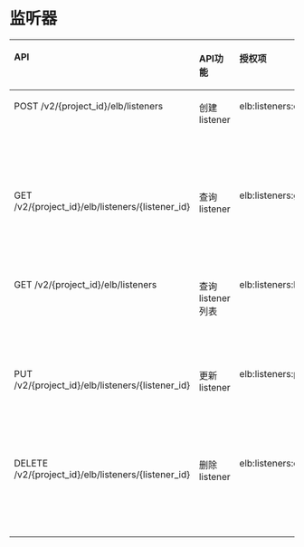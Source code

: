 # 监听器<a name="zh-cn_topic_0142009632"></a>

<a name="table11641424102116"></a>
<table><thead align="left"><tr id="row47258245212"><th class="cellrowborder" valign="top" width="34.34343434343434%" id="mcps1.1.5.1.1"><p id="p1272532412219"><a name="p1272532412219"></a><a name="p1272532412219"></a>API</p>
</th>
<th class="cellrowborder" valign="top" width="15.151515151515152%" id="mcps1.1.5.1.2"><p id="p197253242216"><a name="p197253242216"></a><a name="p197253242216"></a>API功能</p>
</th>
<th class="cellrowborder" valign="top" width="22.222222222222225%" id="mcps1.1.5.1.3"><p id="p10725182412215"><a name="p10725182412215"></a><a name="p10725182412215"></a>授权项</p>
</th>
<th class="cellrowborder" valign="top" width="28.28282828282828%" id="mcps1.1.5.1.4"><p id="p18725824112110"><a name="p18725824112110"></a><a name="p18725824112110"></a>授权项作用域</p>
</th>
</tr>
</thead>
<tbody><tr id="row17253247214"><td class="cellrowborder" valign="top" width="34.34343434343434%" headers="mcps1.1.5.1.1 "><p id="p672522418211"><a name="p672522418211"></a><a name="p672522418211"></a>POST /v2/{project_id}/elb/listeners</p>
</td>
<td class="cellrowborder" valign="top" width="15.151515151515152%" headers="mcps1.1.5.1.2 "><p id="p127251424172115"><a name="p127251424172115"></a><a name="p127251424172115"></a>创建listener</p>
</td>
<td class="cellrowborder" valign="top" width="22.222222222222225%" headers="mcps1.1.5.1.3 "><p id="p1872572410212"><a name="p1872572410212"></a><a name="p1872572410212"></a>elb:listeners:create</p>
</td>
<td class="cellrowborder" valign="top" width="28.28282828282828%" headers="mcps1.1.5.1.4 "><p id="p11725112414216"><a name="p11725112414216"></a><a name="p11725112414216"></a>支持：项目（Project）、企业项目（Enterprise Project）</p>
</td>
</tr>
<tr id="row16725524132111"><td class="cellrowborder" valign="top" width="34.34343434343434%" headers="mcps1.1.5.1.1 "><p id="p18725182412218"><a name="p18725182412218"></a><a name="p18725182412218"></a>GET /v2/{project_id}/elb/listeners/{listener_id}</p>
</td>
<td class="cellrowborder" valign="top" width="15.151515151515152%" headers="mcps1.1.5.1.2 "><p id="p672572418212"><a name="p672572418212"></a><a name="p672572418212"></a>查询listener</p>
</td>
<td class="cellrowborder" valign="top" width="22.222222222222225%" headers="mcps1.1.5.1.3 "><p id="p9725102411217"><a name="p9725102411217"></a><a name="p9725102411217"></a>elb:listeners:get</p>
</td>
<td class="cellrowborder" valign="top" width="28.28282828282828%" headers="mcps1.1.5.1.4 "><p id="p157251224182116"><a name="p157251224182116"></a><a name="p157251224182116"></a>支持：项目（Project）、企业项目（Enterprise Project）</p>
</td>
</tr>
<tr id="row16725724112113"><td class="cellrowborder" valign="top" width="34.34343434343434%" headers="mcps1.1.5.1.1 "><p id="p8725112416217"><a name="p8725112416217"></a><a name="p8725112416217"></a>GET /v2/{project_id}/elb/listeners</p>
</td>
<td class="cellrowborder" valign="top" width="15.151515151515152%" headers="mcps1.1.5.1.2 "><p id="p9725024182112"><a name="p9725024182112"></a><a name="p9725024182112"></a>查询listener列表</p>
</td>
<td class="cellrowborder" valign="top" width="22.222222222222225%" headers="mcps1.1.5.1.3 "><p id="p3725112412219"><a name="p3725112412219"></a><a name="p3725112412219"></a>elb:listeners:list</p>
</td>
<td class="cellrowborder" valign="top" width="28.28282828282828%" headers="mcps1.1.5.1.4 "><p id="p07251824152118"><a name="p07251824152118"></a><a name="p07251824152118"></a>支持：项目（Project）、企业项目（Enterprise Project）</p>
</td>
</tr>
<tr id="row1725132411216"><td class="cellrowborder" valign="top" width="34.34343434343434%" headers="mcps1.1.5.1.1 "><p id="p77256243218"><a name="p77256243218"></a><a name="p77256243218"></a>PUT /v2/{project_id}/elb/listeners/{listener_id}</p>
</td>
<td class="cellrowborder" valign="top" width="15.151515151515152%" headers="mcps1.1.5.1.2 "><p id="p157251824122116"><a name="p157251824122116"></a><a name="p157251824122116"></a>更新listener</p>
</td>
<td class="cellrowborder" valign="top" width="22.222222222222225%" headers="mcps1.1.5.1.3 "><p id="p147257247211"><a name="p147257247211"></a><a name="p147257247211"></a>elb:listeners:put</p>
</td>
<td class="cellrowborder" valign="top" width="28.28282828282828%" headers="mcps1.1.5.1.4 "><p id="p1872552417215"><a name="p1872552417215"></a><a name="p1872552417215"></a>支持：项目（Project）、企业项目（Enterprise Project）</p>
</td>
</tr>
<tr id="row147251724122117"><td class="cellrowborder" valign="top" width="34.34343434343434%" headers="mcps1.1.5.1.1 "><p id="p3725112492115"><a name="p3725112492115"></a><a name="p3725112492115"></a>DELETE /v2/{project_id}/elb/listeners/{listener_id}</p>
</td>
<td class="cellrowborder" valign="top" width="15.151515151515152%" headers="mcps1.1.5.1.2 "><p id="p1872515247211"><a name="p1872515247211"></a><a name="p1872515247211"></a>删除listener</p>
</td>
<td class="cellrowborder" valign="top" width="22.222222222222225%" headers="mcps1.1.5.1.3 "><p id="p16725192411211"><a name="p16725192411211"></a><a name="p16725192411211"></a>elb:listeners:delete</p>
</td>
<td class="cellrowborder" valign="top" width="28.28282828282828%" headers="mcps1.1.5.1.4 "><p id="p1672562412118"><a name="p1672562412118"></a><a name="p1672562412118"></a>支持：项目（Project）、企业项目（Enterprise Project）</p>
</td>
</tr>
</tbody>
</table>

